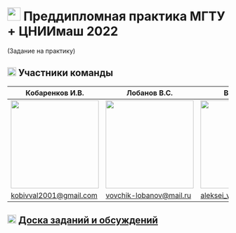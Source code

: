 # <img src="https://user-images.githubusercontent.com/65385933/169243529-16dd37a7-b878-452d-8ec4-0ab3c8cb1f0b.png" width="30"> Преддипломная практика МГТУ + ЦНИИмаш 2022
(Задание на практику)

## <img src="https://user-images.githubusercontent.com/65385933/169242064-1a25bb70-279a-42c6-88bc-b25f2db6151f.png" width="20"> Участники команды 
| Кобаренков И.В.| Лобанов В.С.| Воякин А.Я. | Марчук А.Т. |
| ------ | ------ | ------ | ------ |
|<img src="https://user-images.githubusercontent.com/65385933/169244546-5f165a1b-b634-45f5-a107-a3438951fd14.jpg" width="200" heigh="200">|<img src="https://user-images.githubusercontent.com/43538711/169105051-be769613-8531-41fc-9a5b-746efeaa6887.jpg" width="200" heigh="200">|<img src="https://user-images.githubusercontent.com/43538711/169105549-5ccbc32f-e2a5-4342-adda-98d609a3819c.jpg" width="200" heigh="200">|<img src="https://user-images.githubusercontent.com/65385933/169244530-145e501f-f640-4e06-a522-e69c6148692a.jpg" width="200" heigh="200">|
|kobivval2001@gmail.com|vovchik-lobanov@mail.ru|aleksei_voyakin@mail.ru|p07a1330@yandex.ru|

## **<img src="https://user-images.githubusercontent.com/65385933/169242042-08bc663a-bb48-4879-8bb3-5f7028c10d62.png" width="20"> [Доска заданий и обсуждений](https://github.com/VoyakinH/Practice_2022/projects/1)**  
